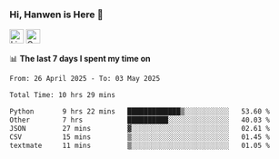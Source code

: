 ### Hi, Hanwen is Here 👋
<p>
	<a href="https://www.linkedin.com/in/liu-hanwen/"><img src="https://img.shields.io/badge/@hanwen-0A66C2?style=flat&logo=LinkedIn&logoColor=white" alt="Linkedin"  height="25px"/></a> 
	<a href="https://scholar.google.com/citations?user=HDF0su0AAAAJ"><img src="https://img.shields.io/badge/scholar-4385FE.svg?&style=plastic&logo=google-scholar&logoColor=white" alt="Google Scholar" height="25px"> </a>
</p>

📊 **The last 7 days I spent my time on** 
<!--START_SECTION:waka-->

```txt
From: 26 April 2025 - To: 03 May 2025

Total Time: 10 hrs 29 mins

Python       9 hrs 22 mins   █████████████▒░░░░░░░░░░░   53.60 %
Other        7 hrs           ██████████░░░░░░░░░░░░░░░   40.03 %
JSON         27 mins         ▓░░░░░░░░░░░░░░░░░░░░░░░░   02.61 %
CSV          15 mins         ▒░░░░░░░░░░░░░░░░░░░░░░░░   01.45 %
textmate     11 mins         ▒░░░░░░░░░░░░░░░░░░░░░░░░   01.05 %
```

<!--END_SECTION:waka-->


<!--
**david990917/david990917** is a ✨ _special_ ✨ repository because its `README.md` (this file) appears on your GitHub profile.

Here are some ideas to get you started:

- 🔭 I’m currently working on ...
- 🌱 I’m currently learning ...
- 👯 I’m looking to collaborate on ...
- 🤔 I’m looking for help with ...
- 💬 Ask me about ...
- 📫 How to reach me: ...
- 😄 Pronouns: ...
- ⚡ Fun fact: ...
-->
